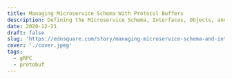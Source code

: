 ```yaml
---
title: Managing Microservice Schema With Protocol Buffers
description: Defining the Microservice Schema, Interfaces, Objects, and strategies that can be used to manage Microservice API Interfaces.
date: 2020-12-21
draft: false
slug: 'https://ednsquare.com/story/managing-microservice-schema-and-interfaces-in-distributed-environments-with-protocol-buffers-part-i-------AkFVJP'
cover: './cover.jpeg'
tags:
  - gRPC
  - protobuf
---
```

